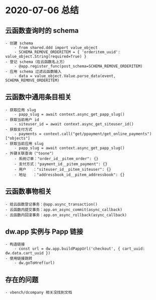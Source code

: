 # 2020-07-06 总结

## 云函数查询时的 schema
	- 创建 schema
		- from shared.ddd import value_object
		- SCHEMA_REMOVE_ORDERITEM = { 'orderitem_uuid': value_object.String(required=True) }
	- 登记 schema（在云函数名上方）
		- @app.register_func(post_schema=SCHEMA_REMOVE_ORDERITEM)
	- 应用 schema 过滤云函数输入
		- data = value_object.Value.parse_data(event, SCHEMA_REMOVE_ORDERITEM)

## 云函数中通用条目相关
	- 获取应用 slug
		- papp_slug = await context.async_get_papp_slug()
	- 获取当前用户 id
		- siteuser_id = await context.async_get_siteuser_id()
	- 获取支付方式
		- payments = context.call("get/ppayment/get_online_payments")["objects"]
	- 获取当前应用 slug
		- papp_slug = await context.async_get_papp_slug()
	- 外键关联查询（"toone"）
		- 系统订单："order_id__pitem_order": {}
		- 支付方式："payment_id__pitem_payment": {}
		- 用户   ："siteuser_id__pitem_siteuser": {}
		- 地址   ："addressbook_id__pitem_addressbook": {}

## 云函数事物相关
	- 给云函数登记事务：@app.async_transaction()
	- 云函数内提交事务：app.on_async_commit(async_callback)
	- 云函数内回滚事务：app.on_async_rollback(async_callback)

## dw.app 实例与 Papp 链接
	- 构造链接
		- const url = dw.app.buildPappUrl('checkout', { cart_uuid: dw.data.cart_uuid })
	- 使用链接跳转
		- dw.goToHref(url)

## 存在的问题
	- vbench/dcompany 相关没找到文档